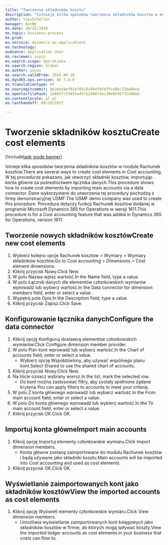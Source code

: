```yaml
--- 
title: "Tworzenie składników kosztu"
description: "Istnieje kilka sposobów tworzenia składników kosztów w module Rachunek kosztów."
author: YuyuScheller
manager: AnnBe
ms.date: 10/25/2016
ms.topic: business-process
ms.prod: 
ms.service: dynamics-ax-applications
ms.technology: 
audience: Application User
ms.reviewer: yuyus
ms.search.scope: Operations
ms.search.region: Global
ms.author: yuyus
ms.search.validFrom: 2016-06-30
ms.dyn365.ops.version: AX 7.0.0
ms.translationtype: HT
ms.sourcegitcommit: 663da58ef01b705c0c984fbfd3fce8bc31be04c6
ms.openlocfilehash: 1e665fc53455e457a2488f4ec28ebb5b715d90eb
ms.contentlocale: pl-pl
ms.lasthandoff: 08/29/2017

---
```

# <a name="create-cost-elements"></a><span data-ttu-id="e9d52-103">Tworzenie składników kosztu</span><span class="sxs-lookup"><span data-stu-id="e9d52-103">Create cost elements</span></span> 

[!include[task guide banner](../../includes/task-guide-banner.md)]

<span data-ttu-id="e9d52-104">Istnieje kilka sposobów tworzenia składników kosztów w module Rachunek kosztów.</span><span class="sxs-lookup"><span data-stu-id="e9d52-104">There are several ways to create cost elements in Cost accounting.</span></span> <span data-ttu-id="e9d52-105">W tej procedurze pokazano, jak utworzyć składniki kosztów, importując konta główne za pośrednictwem łącznika danych.</span><span class="sxs-lookup"><span data-stu-id="e9d52-105">This procedure shows how to create cost elements by importing main accounts via a data connector.</span></span> <span data-ttu-id="e9d52-106">Dane wykorzystane do utworzenia tej procedury pochodzą z firmy demonstracyjnej USMF.</span><span class="sxs-lookup"><span data-stu-id="e9d52-106">The USMF demo company was used to create this procedure.</span></span> <span data-ttu-id="e9d52-107">Procedura dotyczy funkcji Rachunek kosztów dodanej w programie Microsoft Dynamics 365 for Operations w wersji 1611.</span><span class="sxs-lookup"><span data-stu-id="e9d52-107">This procedure is for a Cost accounting feature that was added in Dynamics 365 for Operations, version 1611.</span></span>


## <a name="create-new-cost-elements"></a><span data-ttu-id="e9d52-108">Tworzenie nowych składników kosztów</span><span class="sxs-lookup"><span data-stu-id="e9d52-108">Create new cost elements</span></span>
1. <span data-ttu-id="e9d52-109">Wybierz kolejno opcje Rachunek kosztów > Wymiary > Wymiary składników kosztów.</span><span class="sxs-lookup"><span data-stu-id="e9d52-109">Go to Cost accounting > Dimensions > Cost element dimensions.</span></span>
2. <span data-ttu-id="e9d52-110">Kliknij przycisk Nowy.</span><span class="sxs-lookup"><span data-stu-id="e9d52-110">Click New.</span></span>
3. <span data-ttu-id="e9d52-111">W polu Nazwa wpisz wartość.</span><span class="sxs-lookup"><span data-stu-id="e9d52-111">In the Name field, type a value.</span></span>
4. <span data-ttu-id="e9d52-112">W polu Łącznik danych dla elementów członkowskich wymiarów wprowadź lub wybierz wartość.</span><span class="sxs-lookup"><span data-stu-id="e9d52-112">In the Data connector for dimension members field, enter or select a value.</span></span>
5. <span data-ttu-id="e9d52-113">Wypełnij pole Opis.</span><span class="sxs-lookup"><span data-stu-id="e9d52-113">In the Description field, type a value.</span></span>
6. <span data-ttu-id="e9d52-114">Kliknij przycisk Zapisz.</span><span class="sxs-lookup"><span data-stu-id="e9d52-114">Click Save.</span></span>

## <a name="configure-the-data-connector"></a><span data-ttu-id="e9d52-115">Konfigurowanie łącznika danych</span><span class="sxs-lookup"><span data-stu-id="e9d52-115">Configure the data connector</span></span>
1. <span data-ttu-id="e9d52-116">Kliknij opcję Konfiguruj dostawcę elementów członkowskich wymiarów.</span><span class="sxs-lookup"><span data-stu-id="e9d52-116">Click Configure dimension member provider.</span></span>
2. <span data-ttu-id="e9d52-117">W polu Plan kont wprowadź lub wybierz wartość.</span><span class="sxs-lookup"><span data-stu-id="e9d52-117">In the Chart of accounts field, enter or select a value.</span></span>
    * <span data-ttu-id="e9d52-118">Wybierz opcję Współdzielony, aby używać wspólnego planu kont.</span><span class="sxs-lookup"><span data-stu-id="e9d52-118">Select Shared to use the shared chart of accounts.</span></span>  
3. <span data-ttu-id="e9d52-119">Kliknij przycisk Nowy.</span><span class="sxs-lookup"><span data-stu-id="e9d52-119">Click New.</span></span>
4. <span data-ttu-id="e9d52-120">Na liście oznacz wybrany wiersz.</span><span class="sxs-lookup"><span data-stu-id="e9d52-120">In the list, mark the selected row.</span></span>
    * <span data-ttu-id="e9d52-121">Do kont można zastosować filtry, aby zostały spełnione żądane kryteria.</span><span class="sxs-lookup"><span data-stu-id="e9d52-121">You can apply filters to accounts to meet your criteria.</span></span>  
5. <span data-ttu-id="e9d52-122">W polu Z konta głównego wprowadź lub wybierz wartość.</span><span class="sxs-lookup"><span data-stu-id="e9d52-122">In the From main account field, enter or select a value.</span></span>
6. <span data-ttu-id="e9d52-123">W polu Do konta głównego wprowadź lub wybierz wartość.</span><span class="sxs-lookup"><span data-stu-id="e9d52-123">In the To main account field, enter or select a value.</span></span>
7. <span data-ttu-id="e9d52-124">Kliknij przycisk OK.</span><span class="sxs-lookup"><span data-stu-id="e9d52-124">Click OK.</span></span>

## <a name="import-main-accounts"></a><span data-ttu-id="e9d52-125">Importuj konta główne</span><span class="sxs-lookup"><span data-stu-id="e9d52-125">Import main accounts</span></span>
1. <span data-ttu-id="e9d52-126">Kliknij opcję Importuj elementy członkowskie wymiaru.</span><span class="sxs-lookup"><span data-stu-id="e9d52-126">Click Import dimension members.</span></span>
    * <span data-ttu-id="e9d52-127">Konta główne zostaną zaimportowane do modułu Rachunek kosztów i będą używane jako składniki kosztu.</span><span class="sxs-lookup"><span data-stu-id="e9d52-127">Main accounts will be imported into Cost accounting and used as cost elements.</span></span>  
2. <span data-ttu-id="e9d52-128">Kliknij przycisk OK.</span><span class="sxs-lookup"><span data-stu-id="e9d52-128">Click OK.</span></span>

## <a name="view-the-imported-accounts-as-cost-elements"></a><span data-ttu-id="e9d52-129">Wyświetlanie zaimportowanych kont jako składników kosztów</span><span class="sxs-lookup"><span data-stu-id="e9d52-129">View the imported accounts as cost elements</span></span>
1. <span data-ttu-id="e9d52-130">Kliknij opcję Wyświetl elementy członkowskie wymiaru.</span><span class="sxs-lookup"><span data-stu-id="e9d52-130">Click View dimension members.</span></span>
    * <span data-ttu-id="e9d52-131">Umożliwia wyświetlanie zaimportowanych kont księgowych jako składników kosztów w firmie, do których mogą spływać koszty.</span><span class="sxs-lookup"><span data-stu-id="e9d52-131">View the imported ledger accounts as cost elements in your business that costs can flow to.</span></span>  


